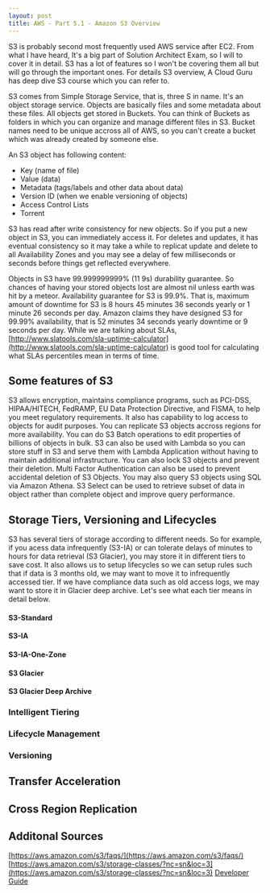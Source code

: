 ```yaml
---
layout: post
title: AWS - Part 5.1 - Amazon S3 Overview
---
```


S3 is probably second most frequently used AWS service after EC2. From what I have heard, It's a big part of Solution Architect Exam, so I will to cover it in detail. S3 has a lot of features so I won't be covering them all but will go through the important ones. For details S3 overview, A Cloud Guru has deep dive S3 course which you can refer to.

S3 comes from Simple Storage Service, that is, three S in name. It's an object storage service. Objects are basically files and some metadata about these files. All objects get stored in Buckets. You can think of Buckets as folders in which you can organize and manage different files in S3. Bucket names need to be unique accross all of AWS, so you can't create a bucket which was already created by someone else.

An S3 object has following content:

- Key (name of file)
- Value (data)
- Metadata (tags/labels and other data about data)
- Version ID (when we enable versioning of objects)
- Access Control Lists
- Torrent

S3 has read after write consistency for new objects. So if you put a new object in S3, you can immediately access it. For deletes and updates, it has eventual consistency so it may take a while to replicat update and delete to all Availability Zones and you may see a delay of few milliseconds or seconds before things get reflected everywhere.

Objects in S3 have 99.999999999% (11 9s) durability guarantee. So chances of having your stored objects lost are almost nil unless earth was hit by a meteor. Availability guarantee for S3 is 99.9%. That is, maximum amount of downtime for S3 is 8 hours 45 minutes 36 seconds yearly or 1 minute 26 seconds per day. Amazon claims they have designed S3 for 99.99% availability, that is 52 minutes 34 seconds yearly downtime or 9 seconds per day. While we are talking about SLAs, [http://www.slatools.com/sla-uptime-calculator](http://www.slatools.com/sla-uptime-calculator) is good tool for calculating what SLAs percentiles mean in terms of time.

## Some features of S3

S3 allows encryption, maintains compliance programs, such as PCI-DSS, HIPAA/HITECH, FedRAMP, EU Data Protection Directive, and FISMA, to help you meet regulatory requirements. It also has capability to log access to objects for audit purposes. You can replicate S3 objects accross regions for more availability. You can do S3 Batch operations to edit properties of billions of  objects in bulk. S3 can also be used with Lambda so you can store stuff in S3 and serve them with Lambda Application without having to maintain additional infrastructure. You can also lock S3 objects and prevent their deletion. Multi Factor Authentication can also be used to prevent accidental deletion of S3 Objects. You may also query S3 objects using SQL via Amazon Athena. S3 Select can be used to retrieve subset of data in object rather than complete object and improve query performance.

## Storage Tiers, Versioning and Lifecycles

S3 has several tiers of storage according to different needs. So for example, if you acess data infrequently (S3-IA) or can tolerate delays of minutes to hours for data retrieval (S3 Glacier), you may store it in different tiers to save cost. It also allows us to setup lifecycles so we can setup rules such that if data is 3 months old, we may want to move it to infrequently accessed tier. If we have compliance data such as old access logs, we may want to store it in Glacier deep archive. Let's see what each tier means in detail below.

#### S3-Standard


#### S3-IA


#### S3-IA-One-Zone


#### S3 Glacier


#### S3 Glacier Deep Archive


### Intelligent Tiering


### Lifecycle Management


### Versioning



## Transfer Acceleration



## Cross Region Replication


## Additonal Sources

[https://aws.amazon.com/s3/faqs/](https://aws.amazon.com/s3/faqs/)
[https://aws.amazon.com/s3/storage-classes/?nc=sn&loc=3](https://aws.amazon.com/s3/storage-classes/?nc=sn&loc=3)
[Developer Guide](https://docs.aws.amazon.com/AmazonS3/latest/dev/Welcome.html)
